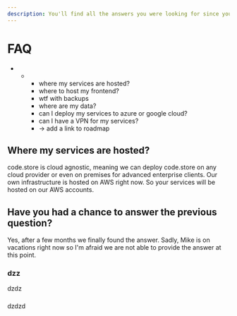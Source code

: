 ```yaml
---
description: You'll find all the answers you were looking for since you were born.
---
```


# FAQ



* * * where my services are hosted?
    * where to host my frontend?
    * wtf with backups
    * where are my data?
    * can I deploy my services to azure or google cloud?
    * can I have a VPN for my services?
    * -&gt; add a link to roadmap

## Where my services are hosted?

code.store  is cloud agnostic, meaning we can deploy code.store on any cloud provider or even on premises for advanced enterprise clients. Our own infrastructure is hosted on AWS right now. So your services will be hosted on our AWS accounts.

## Have you had a chance to answer the previous question?

Yes, after a few months we finally found the answer. Sadly, Mike is on vacations right now so I'm afraid we are not able to provide the answer at this point.

### dzz

dzdz



### 

dzdzd



